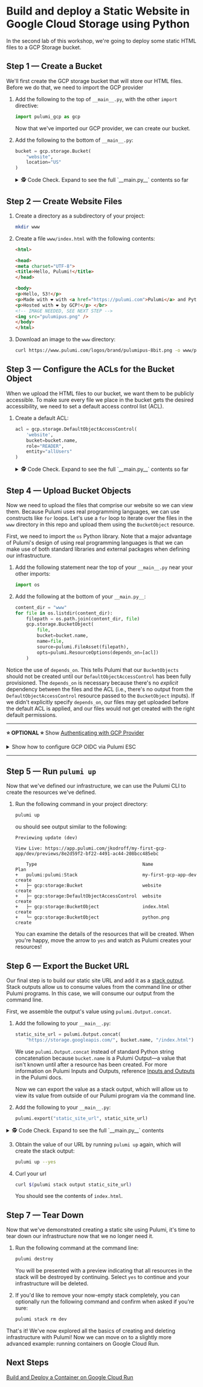 # Build and deploy a Static Website in Google Cloud Storage using Python

In the second lab of this workshop, we're going to deploy some static HTML files to a GCP Storage bucket.

## Step 1 &mdash; Create a Bucket

We'll first create the GCP storage bucket that will store our HTML files. Before we do that, we need to import the GCP provider

1. Add the following to the top of `__main__.py`, with the other `import` directive:

    ```python
    import pulumi_gcp as gcp
    ```

    Now that we've imported our GCP provider, we can create our bucket.

2. Add the following to the bottom of `__main__.py`:

    ```python
    bucket = gcp.storage.Bucket(
        "website",
        location="US"
    )
    ```

    <details>
    <summary> 🕵️ Code Check. Expand to see the full `__main.py__` contents so far </summary>
    At this stage, your `__main__.py` file should match the following code:

    ```python
    """A Python Pulumi program"""

    import pulumi
    import pulumi_gcp as gcp

    bucket = gcp.storage.Bucket(
        "website",
        location="US"
    )
    ```

    </details>

## Step 2 &mdash; Create Website Files

1. Create a directory as a subdirectory of your project:

    ```bash
    mkdir www
    ```

2. Create a file `www/index.html` with the following contents:

    ```html
    <html>

    <head>
    <meta charset="UTF-8">
    <title>Hello, Pulumi!</title>
    </head>

    <body>
    <p>Hello, S3!</p>
    <p>Made with ❤️ with <a href="https://pulumi.com">Pulumi</a> and Python</p>
    <p>Hosted with ❤️ by GCP!</p> </br>
    <!-- IMAGE NEEDED, SEE NEXT STEP -->
    <img src="pulumipus.png" />
    </body>
    </html>
    ```

3. Download an image to the `www` directory:

    ```bash
    curl https://www.pulumi.com/logos/brand/pulumipus-8bit.png -o www/pulumipus.png
    ```

## Step 3 &mdash; Configure the ACLs for the Bucket Object

When we upload the HTML files to our bucket, we want them to be publicly accessible. To make sure every file we place in the bucket gets the desired accessibility, we need to set a default access control list (ACL).

1. Create a default ACL:

    ```python
    acl = gcp.storage.DefaultObjectAccessControl(
        'website',
        bucket=bucket.name,
        role="READER",
        entity="allUsers"
    )
    ```

    <details>
    <summary>🕵️ Code Check. Expand to see the full `__main.py__` contents so far </summary>
    At this stage, your `__main__.py` file should match the following code:

    ```python
    """A Python Pulumi program"""

    import pulumi
    import pulumi_gcp as gcp

    bucket = gcp.storage.Bucket(
        "website",
        location="US"
    )

    acl = gcp.storage.DefaultObjectAccessControl(
        "website",
        bucket=bucket.name,
        role="READER",
        entity="allUsers"
    )
    ```

    </details>

## Step 4 &mdash; Upload Bucket Objects

Now we need to upload the files that comprise our website so we can view them. Because Pulumi uses real programming languages, we can use constructs like `for` loops. Let's use a `for` loop to iterate over the files in the `www` directory in this repo and upload them using the `BucketObject` resource.

First, we need to import the `os` Python library. Note that a major advantage of Pulumi's design of using real programming languages is that we can make use of both standard libraries and external packages when defining our infrastructure.

1. Add the following statement near the top of your `__main__.py` near your other imports:

    ```python
    import os
    ```

2. Add the following at the bottom of your `__main.py__`:

    ```python
    content_dir = "www"
    for file in os.listdir(content_dir):
        filepath = os.path.join(content_dir, file)
        gcp.storage.BucketObject(
            file,
            bucket=bucket.name,
            name=file,
            source=pulumi.FileAsset(filepath),
            opts=pulumi.ResourceOptions(depends_on=[acl])
        )
    ```

Notice the use of `depends_on`. This tells Pulumi that our `BucketObjects` should not be created until our `DefaultObjectAccessControl` has been fully provisioned. The `depends_on` is necessary because there's no _explicit_ dependency between the files and the ACL (i.e., there's no output from the `DefaultObjectAccessControl` resource passed to the `BucketObject` inputs). If we didn't explicitly specify `depends_on`, our files may get uploaded before the default ACL is applied, and our files would not get created with the right default permissions.

---

**⭐️ OPTIONAL ⭐️** Show [Authenticating with GCP Provider](https://www.pulumi.com/registry/packages/gcp/installation-configuration/#authentication-methods)

<details>
<summary> Show how to configure GCP OIDC via Pulumi ESC </summary>

There are multiple ways of configuring the GCP Provider with credentials. While most folks will configure the `gcloud` CLI as a getting-started solution; a more secure way is to fetch dynamic credentials from an external secrets manager solution. I'm going to use Pulumi ESC to do OIDC. In your sandbox environment, I've copied a reference code on how to configure this and if there're any questions here, please post them in the Q&A tab.

Presenter: Please add the following to an `oidc-gcp` ESC Environment:

```yaml
# NOTE THIS IS HERE JUST FOR REFERENCE.
#
# I HAVE **NOT** AUTHORIZED THIS PULUMI ORGANIZATION
# TO USE MY GOOGLE CLOUD OIDC
# TO DO SO, I'D HAVE TO UPDATE MY AUDIENCE LIST ON GCP
#
# ALSO, NOTE THE GCP PROJECT NEEDS TO BE NUMERICAL VALUE
values:
  gcp:
    login:
      fn::open::gcp-login:
        project: 5631433690
        oidc:
          workloadPoolId: prod-pool
          providerId: pulumi-cloud-oidc
          serviceAccount: pulumi-cloud@pulumi-workshops-project.iam.gserviceaccount.com
  environmentVariables:
    GOOGLE_PROJECT: ${gcp.login.project}
    CLOUDSDK_AUTH_ACCESS_TOKEN: ${gcp.login.accessToken}
    GOOGLE_REGION: us-central1
    PULUMI_GCP_SKIP_REGION_VALIDATION: true
  pulumiConfig:
    gcp:accessToken: ${gcp.login.accessToken}
    gcp:region: us-central1
    gcp:project: pulumi-workshops-project
```

We're going to [add a reference to GCP OIDC config environment in my Dev stack via the Pulumi CLI](https://www.pulumi.com/docs/cli/commands/pulumi_config_env_add/)

```bash
pulumi config env add oidc-gcp
```

</details>

---

## Step 5 &mdash; Run `pulumi up`

Now that we've defined our infrastructure, we can use the Pulumi CLI to create the resources we've defined.

1. Run the following command in your project directory:

    ```bash
    pulumi up
    ```

    ou should see output similar to the following:

    ```text
    Previewing update (dev)

    View Live: https://app.pulumi.com/jkodroff/my-first-gcp-app/dev/previews/8e2d59f2-bf22-4491-ac44-208bcc485ebc

        Type                                       Name                  Plan
    +   pulumi:pulumi:Stack                        my-first-gcp-app-dev  create
    +   ├─ gcp:storage:Bucket                      website               create
    +   ├─ gcp:storage:DefaultObjectAccessControl  website               create
    +   ├─ gcp:storage:BucketObject                index.html            create
    +   └─ gcp:storage:BucketObject                python.png            create
    ```

    You can examine the details of the resources that will be created. When you're happy, move the arrow to `yes` and watch as Pulumi creates your resources!

## Step 6 &mdash; Export the Bucket URL

Our final step is to build our static site URL and add it as a [stack output](https://www.pulumi.com/learn/building-with-pulumi/stack-outputs/). Stack outputs allow us to consume values from the command line or other Pulumi programs. In this case, we will consume our output from the command line.

First, we assemble the output's value using `pulumi.Output.concat`.

1. Add the following to your `__main__.py`:

    ```python
    static_site_url = pulumi.Output.concat(
        "https://storage.googleapis.com/", bucket.name, "/index.html")
    ```

    We use `pulumi.Output.concat` instead of standard Python string concatenation because `bucket.name` is a Pulumi Output&mdash;a value that isn't known until after a resource has been created. For more information on Pulumi Inputs and Outputs, reference [Inputs and Outputs](https://www.pulumi.com/docs/intro/concepts/inputs-outputs/) in the Pulumi docs.

    Now we can export the value as a stack output, which will allow us to view its value from outside of our Pulumi program via the command line.

2. Add the following to your `__main__.py`:

    ```python
    pulumi.export("static_site_url", static_site_url)
    ```

  <details>
  <summary>🕵️ Code Check. Expand to see the full `__main.py__` contents </summary>
   At the end of this lab, your `__main__.py` should look like this:

```python
"""A Python Pulumi program"""

import pulumi
import pulumi_gcp as gcp
import os

bucket = gcp.storage.Bucket(
    "website",
    location="US"
)

acl = gcp.storage.DefaultObjectAccessControl(
    'website',
    bucket=bucket.name,
    role="READER",
    entity="allUsers"
)

content_dir = "www"
for file in os.listdir(content_dir):
    filepath = os.path.join(content_dir, file)
    gcp.storage.BucketObject(
        file,
        bucket=bucket.name,
        name=file,
        source=pulumi.FileAsset(filepath),
        opts=pulumi.ResourceOptions(depends_on=[acl])
    )

static_site_url = pulumi.Output.concat(
    "https://storage.googleapis.com/", bucket.name, "/index.html")

pulumi.export("static_site_url", static_site_url)
```

</details>

3. Obtain the value of our URL by running `pulumi up` again, which will create the stack output:

    ```bash
    pulumi up --yes
    ```

4. Curl your url

    ```bash
    curl $(pulumi stack output static_site_url)
    ```

    You should see the contents of `index.html`.

## Step 7 &mdash; Tear Down

Now that we've demonstrated creating a static site using Pulumi, it's time to tear down our infrastructure now that we no longer need it.

1. Run the following command at the command line:

    ```bash
    pulumi destroy
    ```

    You will be presented with a preview indicating that all resources in the stack will be destroyed by continuing. Select `yes` to continue and your infrastructure will be deleted.

2. If you'd like to remove your now-empty stack completely, you can optionally run the following command and confirm when asked if you're sure:

    ```bash
    pulumi stack rm dev
    ```

That's it! We've now explored all the basics of creating and deleting infrastructure with Pulumi! Now we can move on to a slightly more advanced example: running containers on Google Cloud Run.

## Next Steps

[Build and Deploy a Container on Google Cloud Run](../lab-03/README.md)
